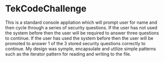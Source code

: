 # TekCodeChallenge
This is a standard console appliation which will prompt user for name and then cycle through a series of security questions.
If the user has not used the system before then the user will be required to answer three questions to continue.
If the user has used the system before then the user will be promoted to answer 1 of the 3 stored security questions correctly to continue.
My design was symple, encapsulate and utilize simple patterns such as the iterator pattern for reading and writing to the file.
